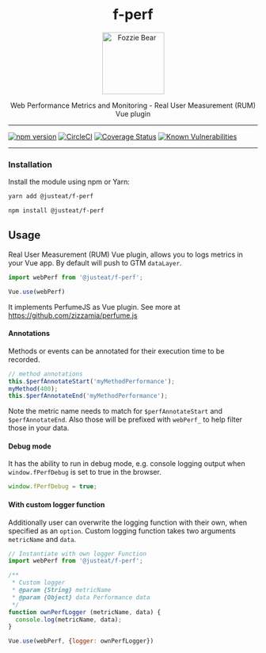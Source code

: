 <div align="center">

# f-perf

<img width="125" alt="Fozzie Bear" src="../../../../bear.png" />

Web Performance Metrics and Monitoring - Real User Measurement (RUM) Vue plugin

</div>

---

[![npm version](https://badge.fury.io/js/%40justeat%2Ff-perf.svg)](https://badge.fury.io/js/%40justeat%2Ff-perf)
[![CircleCI](https://circleci.com/gh/justeat/fozzie-components.svg?style=svg)](https://circleci.com/gh/justeat/workflows/fozzie-components)
[![Coverage Status](https://coveralls.io/repos/github/justeat/f-perf/badge.svg)](https://coveralls.io/github/justeat/f-perf)
[![Known Vulnerabilities](https://snyk.io/test/github/justeat/f-perf/badge.svg?targetFile=package.json)](https://snyk.io/test/github/justeat/f-perf?targetFile=package.json)

---

### Installation

Install the module using npm or Yarn:

```sh
yarn add @justeat/f-perf
```

```sh
npm install @justeat/f-perf
```

## Usage

Real User Measurement (RUM) Vue plugin, allows you to logs metrics in your Vue app. By default will push to GTM `dataLayer`.

```javascript
import webPerf from '@justeat/f-perf';

Vue.use(webPerf)
```

It implements PerfumeJS as Vue plugin. See more at https://github.com/zizzamia/perfume.js

#### Annotations

Methods or events can be annotated for their execution time to be recorded.

```javascript
// method annotations
this.$perfAnnotateStart('myMethodPerformance');
myMethod(400);
this.$perfAnnotateEnd('myMethodPerformance');
```

Note the metric name needs to match for `$perfAnnotateStart` and `$perfAnnotateEnd`. Also those will be prefixed with `webPerf_` to help filter those in your data.

#### Debug mode

It has the ability to run in debug mode, e.g. console logging output when `window.fPerfDebug` is set to true in the browser.

```javascript
window.fPerfDebug = true;
```

#### With custom logger function

Additionally user can overwrite the logging function with their own, when specified as an `option`. Custom logging function takes two arguments `metricName` and `data`.

```javascript
// Instantiate with own logger Function
import webPerf from '@justeat/f-perf';

/**
 * Custom logger
 * @param {String} metricName
 * @param {Object} data Performance data
 */
function ownPerfLogger (metricName, data) {
  console.log(metricName, data);
}

Vue.use(webPerf, {logger: ownPerfLogger})
```


